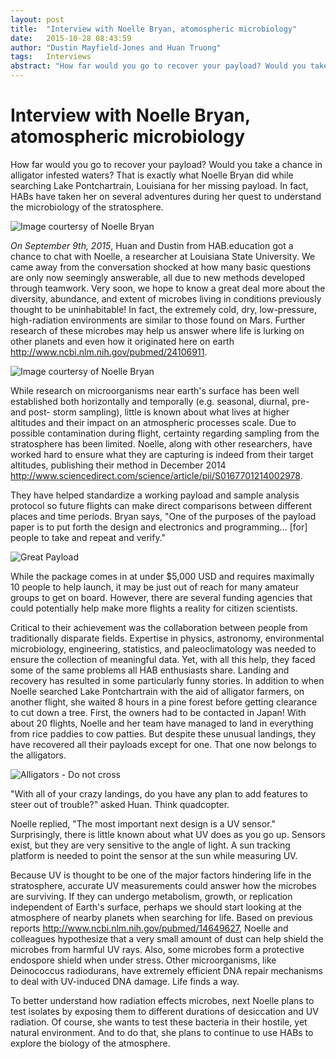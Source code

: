 ```yaml
---
layout: post
title:  "Interview with Noelle Bryan, atomospheric microbiology"
date:   2015-10-28 08:43:59
author: "Dustin Mayfield-Jones and Huan Truong"
tags:	Interviews
abstract: "How far would you go to recover your payload? Would you take a chance in alligator infested waters? That is exactly what Noelle Bryan did while searching Lake Pontchartrain, Louisiana for her missing payload. In fact, HABs have taken her on several adventures during her quest to understand the microbiology of the stratosphere."
---
```


# Interview with Noelle Bryan, atomospheric microbiology


How far would you go to recover your payload? Would you take a chance in
alligator infested waters? That is exactly what Noelle Bryan did while
searching Lake Pontchartrain, Louisiana for her missing payload. In fact, HABs
have taken her on several adventures during her quest to understand the
microbiology of the stratosphere.


![Image courtersy of Noelle Bryan]({{base}}/images/noelle/noelle_fav.jpg)

_On September 9th, 2015_, Huan and Dustin from HAB.education got a chance to
chat with Noelle, a researcher at Louisiana State University. We came away from
the conversation shocked at how many basic questions are only now seemingly
answerable, all due to new methods developed through teamwork. Very soon, we
hope to know a great deal more about the diversity, abundance, and extent of
microbes living in conditions previously thought to be uninhabitable! In fact,
the extremely cold, dry, low-pressure, high-radiation environments are similar
to those found on Mars. Further research of these microbes may help us answer
where life is lurking on other planets and even how it originated here on earth
<http://www.ncbi.nlm.nih.gov/pubmed/24106911>.

![Image courtersy of Noelle Bryan]({{base}}/images/noelle/IMG_2599r.jpg)

While research on microorganisms near earth's surface has been well established
both horizontally and temporally (e.g. seasonal, diurnal, pre- and post- storm
sampling), little is known about what lives at higher altitudes and their
impact on an atmospheric processes scale. Due to possible contamination during
flight, certainty regarding sampling from the stratosphere has been limited.
Noelle, along with other researchers, have worked hard to ensure what they are
capturing is indeed from their target altitudes, publishing their method in
December 2014
<http://www.sciencedirect.com/science/article/pii/S0167701214002978>.

They have helped standardize a working payload and sample analysis protocol so
future flights can make direct comparisons between different places and time
periods. Bryan says, "One of the purposes of the payload paper is to put forth
the design and electronics and programming... [for] people to take and repeat
and verify."

![Great Payload]({{base}}/images/noelle/IMG_2595r.jpg)

While the package comes in at under $5,000 USD and requires maximally 10 people
to help launch, it may be just out of reach for many amateur groups to get on
board. However, there are several funding agencies that could potentially help
make more flights a reality for citizen scientists.

Critical to their achievement was the collaboration between people from
traditionally disparate fields. Expertise in physics, astronomy, environmental
microbiology, engineering, statistics, and paleoclimatology was needed to
ensure the collection of meaningful data. Yet, with all this help, they faced
some of the same problems all HAB enthusiasts share. Landing and recovery has
resulted in some particularly funny stories. In addition to when Noelle
searched Lake Pontchartrain with the aid of alligator farmers, on another
flight, she waited 8 hours in a pine forest before getting clearance to cut
down a tree. First, the owners had to be contacted in Japan! With about 20
flights, Noelle and her team have managed to land in everything from rice
paddies to cow patties. But despite these unusual landings, they have recovered
all their payloads except for one. That one now belongs to the alligators.

![Alligators - Do not cross]({{base}}/images/noelle/IMG_0443r.jpg)

"With all of your crazy landings, do you have any plan to add features to steer
out of trouble?" asked Huan. Think quadcopter.

Noelle replied, "The most important next design is a UV sensor." Surprisingly,
there is little known about what UV does as you go up. Sensors exist, but they
are very sensitive to the angle of light. A sun tracking platform is needed to
point the sensor at the sun while measuring UV.

Because UV is thought to be one of the major factors hindering life in the
stratosphere, accurate UV measurements could answer how the microbes are
surviving. If they can undergo metabolism, growth, or replication independent
of Earth's surface, perhaps we should start looking at the atmosphere of nearby
planets when searching for life. Based on previous reports
<http://www.ncbi.nlm.nih.gov/pubmed/14649627>, Noelle and colleagues
hypothesize that a very small amount of dust can help shield the microbes from
harmful UV rays. Also, some microbes form a protective endospore shield when
under stress. Other microorganisms, like Deinococcus radiodurans, have
extremely efficient DNA repair mechanisms to deal with UV-induced DNA damage.
Life finds a way.

To better understand how radiation effects microbes, next Noelle plans to test
isolates by exposing them to different durations of desiccation and UV
radiation. Of course, she wants to test these bacteria in their hostile, yet
natural environment. And to do that, she plans to continue to use HABs to
explore the biology of the atmosphere.


